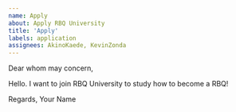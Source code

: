 ```yaml
---
name: Apply 
about: Apply RBQ University
title: 'Apply'
labels: application
assignees: AkinoKaede, KevinZonda
---
```


Dear whom may concern,

Hello. I want to join RBQ University to study how to become a RBQ!

Regards,
Your Name
